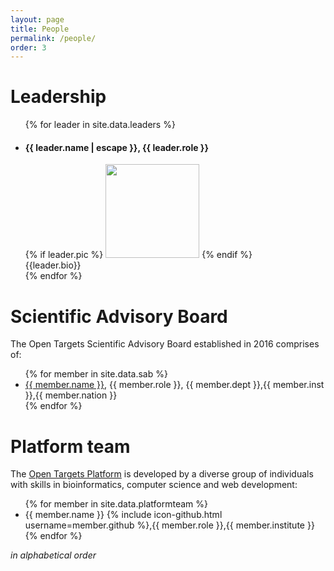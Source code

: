 ```yaml
---
layout: page
title: People
permalink: /people/
order: 3
---
```


# Leadership

<ul class="post-list">
    {% for leader in site.data.leaders %}
      <li>
        <h4>
          <!--<a class="post-link" href="{{ post.url | relative_url }}">-->
          {{ leader.name | escape }}, {{ leader.role }}
        </h4>
        <div id="left">
         {% if leader.pic %}
      <img src="{{ site.url }}/assets/images/{{ leader.pic }}" height="150" class="biopic">
      {% endif %}
      </div>
      <div id="right">
        {{leader.bio}}
        </div>
      </li>
    {% endfor %}
  </ul>


# Scientific Advisory Board 

The Open Targets Scientific Advisory Board established in 2016 comprises of:

<ul>
{% for member in site.data.sab %}
  <li>
      <a href="{{ member.url }}">{{ member.name }}</a>, {{ member.role }}, {{ member.dept }},{{ member.inst }},{{ member.nation }}
  </li>
{% endfor %}
</ul>


# Platform team

The [Open Targets Platform](https://www.targetvalidation.org) is developed by a diverse group of individuals with skills in bioinformatics, computer science and web development:


<ul>
{% for member in site.data.platformteam %}
  <li>
      {{ member.name }} {% include icon-github.html username=member.github %},{{ member.role }},{{ member.institute }}
  </li>
{% endfor %}
</ul>

*in alphabetical order*
